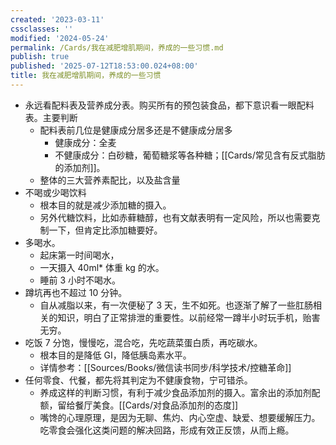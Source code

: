 ```yaml
---
created: '2023-03-11'
cssclasses: ''
modified: '2024-05-24'
permalink: /Cards/我在减肥增肌期间，养成的一些习惯.md
publish: true
published: '2025-07-12T18:53:00.024+08:00'
title: 我在减肥增肌期间，养成的一些习惯
---
```

- 永远看配料表及营养成分表。购买所有的预包装食品，都下意识看一眼配料表。主要判断
	- 配料表前几位是健康成分居多还是不健康成分居多
		- 健康成分：全麦
		- 不健康成分：白砂糖，葡萄糖浆等各种糖；[[Cards/常见含有反式脂肪的添加剂]]。
	- 整体的三大营养素配比，以及盐含量
- 不喝或少喝饮料
	- 根本目的就是减少添加糖的摄入。
	- 另外代糖饮料，比如赤藓糖醇，也有文献表明有一定风险，所以也需要克制一下，但肯定比添加糖要好。
- 多喝水。
	- 起床第一时间喝水，
	- 一天摄入 40ml\* 体重 kg 的水。
	- 睡前 3 小时不喝水。
- 蹲坑再也不超过 10 分钟。
	- 自从减脂以来，有一次便秘了 3 天，生不如死。也逐渐了解了一些肛肠相关的知识，明白了正常排泄的重要性。以前经常一蹲半小时玩手机，贻害无穷。
- 吃饭 7 分饱，慢慢吃，混合吃，先吃蔬菜蛋白质，再吃碳水。
	- 根本目的是降低 GI，降低胰岛素水平。
	- 详情参考：[[Sources/Books/微信读书同步/科学技术/控糖革命]]
- 任何零食、代餐，都先将其判定为不健康食物，宁可错杀。
	- 养成这样的判断习惯，有利于减少食品添加剂的摄入。富余出的添加剂配额，留给餐厅美食。[[Cards/对食品添加剂的态度]]
	- 嘴馋的心理原理，是因为无聊、焦灼、内心空虚、缺爱、想要缓解压力。吃零食会强化这类问题的解决回路，形成有效正反馈，从而上瘾。
